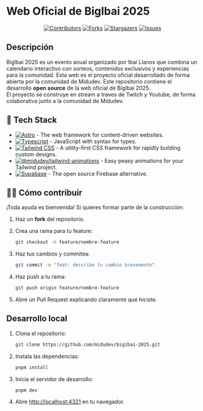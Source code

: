 # Web Oficial de BigIbai 2025

<a name="readme-top"></a>

<div align="center">

[![Contributors][contributors-shield]][contributors-url]
[![Forks][forks-shield]][forks-url]
[![Stargazers][stars-shield]][stars-url]
[![Issues][issues-shield]][issues-url]

</div>

## Descripción

BigIbai 2025 es un evento anual organizado por Ibai Llanos que combina un calendario interactivo con sorteos, contenidos exclusivos y experiencias para la comunidad. Esta web es el proyecto oficial desarrollado de forma abierta por la comunidad de Midudev.
Este repositorio contiene el desarrollo **open source** de la web oficial de BigIbai 2025.  
El proyecto se construye en stream a traves de Twitch y Youtube, de forma colaborativa junto a la comunidad de Midudev.

## 🚀 Tech Stack

- [![Astro][astro-badge]][astro-url] - The web framework for content-driven websites.
- [![Typescript][typescript-badge]][typescript-url] - JavaScript with syntax for types.
- [![Tailwind CSS][tailwind-badge]][tailwind-url] - A utility-first CSS framework for rapidly building custom designs.
- [![@midudev/tailwind-animations][animations-badge]][animations-url] - Easy peasy animations for your Tailwind project.
- [![Supabase][supabase-badge]][supabase-url] - The open source Firebase alternative.

## 🧑‍💻 Cómo contribuir

¡Toda ayuda es bienvenida! Si quieres formar parte de la construcción:

1. Haz un **fork** del repositorio.
2. Crea una rama para tu feature:

    ```bash
    git checkout -b feature/nombre-feature
    ```

3. Haz tus cambios y commitea:

    ```bash
    git commit -m "feat: describe tu cambio brevemente"
    ```

4. Haz push a tu rama:

    ```bash
    git push origin feature/nombre-feature
    ```

5. Abre un Pull Request explicando claramente qué hiciste.

## Desarrollo local

1. Clona el repositorio:

    ```bash
    git clone https://github.com/midudev/bigibai-2025.git
    ```

2. Instala las dependencias:

    ```bash
    pnpm install
    ```

3. Inicia el servidor de desarrollo:

    ```bash
    pnpm dev
    ```

4. Abre [http://localhost:4321](http://localhost:4321) en tu navegador.

[astro-url]: https://astro.build/
[typescript-url]: https://www.typescriptlang.org/
[tailwind-url]: https://tailwindcss.com/
[animations-url]: https://tailwindcss-animations.vercel.app/
[astro-badge]: https://img.shields.io/badge/Astro-fff?style=for-the-badge&logo=astro&logoColor=bd303a&color=352563
[typescript-badge]: https://img.shields.io/badge/Typescript-007ACC?style=for-the-badge&logo=typescript&logoColor=white&color=blue
[tailwind-badge]: https://img.shields.io/badge/Tailwind-ffffff?style=for-the-badge&logo=tailwindcss&logoColor=38bdf8
[animations-badge]: https://img.shields.io/badge/@midudev/tailwind-animations-ff69b4?style=for-the-badge&logo=node.js&logoColor=white&color=blue
[contributors-shield]: https://img.shields.io/github/contributors/midudev/la-velada-web-oficial.svg?style=for-the-badge
[contributors-url]: https://github.com/midudev/bigibai-2025/graphs/contributors
[forks-shield]: https://img.shields.io/github/forks/midudev/la-velada-web-oficial.svg?style=for-the-badge
[forks-url]: https://github.com/midudev/bigibai-2025/network/members
[stars-shield]: https://img.shields.io/github/stars/midudev/bigibai-2025.svg?style=for-the-badge
[stars-url]: https://github.com/midudev/bigibai-2025/stargazers
[issues-shield]: https://img.shields.io/github/issues/midudev/la-velada-web-oficial.svg?style=for-the-badge
[issues-url]: https://github.com/midudev/la-velada-web-oficial/issues
[supabase-url]: https://supabase.com/
[supabase-badge]: https://img.shields.io/badge/Supabase-3ECF8E?style=for-the-badge&logo=supabase&logoColor=white
